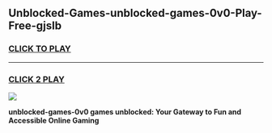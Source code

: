 
## Unblocked-Games-unblocked-games-0v0-Play-Free-gjslb
<h3>
<a href="https://premium76.site?title=unblocked-games-0v0&ref=09A">CLICK TO PLAY</a></h3>
<hr>

<h3>
<a href="https://premium76.site?title=unblocked-games-0v0&ref=09A">CLICK 2 PLAY</a>
  
</h3>

<a href="https://premium76.site?title=unblocked-games-0v0&ref=09A"><img src="https://clearcache.store/games.png"></a>


**unblocked-games-0v0 games unblocked: Your Gateway to Fun and Accessible Online Gaming**
